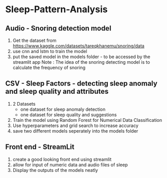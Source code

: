 # Sleep-Pattern-Analysis

## Audio - Snoring detection model

1. Get the dataset from https://www.kaggle.com/datasets/tareqkhanemu/snoring/data
2. use cnn and lstm to train the model
3. put the saved model in the models folder - to be accessed by the streamlit app
Note : The idea of the snoring detecting model is to calculate the frequency of snoring

## CSV - Sleep Factors - detecting sleep anomaly and sleep quality and attributes

1. 2 Datasets
   - one dataset for sleep anomaly detection
   - one dataset for sleep quality and suggestions
2. Train the model using Random Forest for Numerical Data Classification
3. Use hyperparameters and grid search to increase accuracy
4. save two different models seperately into the models folder

## Front end - StreamLit

1. create a good looking front end using streamlit
2. allow for input of numeric data and audio files of sleep
3. Display the outputs of the models neatly
